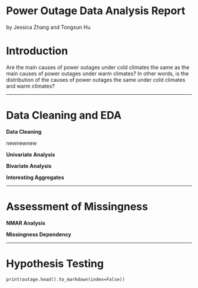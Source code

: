 # Power Outage Data Analysis Report
by Jessica Zhang and Tongxun Hu

# Introduction

Are the main causes of power outages under cold climates the same as
the main causes of power outages under warm climates? 
In other words, is the distribution of the causes of power outages
the same under cold climates and warm climates?

------
# Data Cleaning and EDA

**Data Cleaning**

newnewnew

**Univariate Analysis**

**Bivariate Analysis**

**Interesting Aggregates**

------
# Assessment of Missingness

**NMAR Analysis**

**Missingness Dependency**

------
# Hypothesis Testing

<!-- <iframe src="assets/03-eda.html" width=800 height=600 frameBorder=0></iframe> -->

`print(outage.head().to_markdown(index=False))`